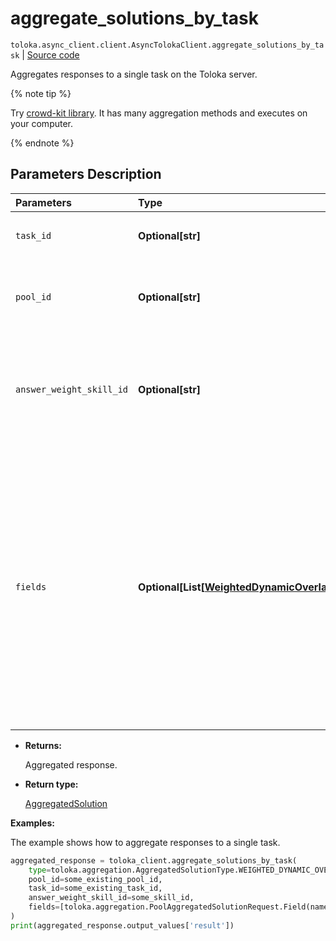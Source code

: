 # aggregate_solutions_by_task
`toloka.async_client.client.AsyncTolokaClient.aggregate_solutions_by_task` | [Source code](https://github.com/Toloka/toloka-kit/blob/v1.1.1/src/client/__init__.py#L0)

Aggregates responses to a single task on the Toloka server.


{% note tip %}

Try [crowd-kit library](https://toloka.ai/en/docs/crowd-kit). It has many aggregation methods and executes on your computer.

{% endnote %}

## Parameters Description

| Parameters | Type | Description |
| :----------| :----| :-----------|
`task_id`|**Optional\[str\]**|<p>The ID of the task.</p>
`pool_id`|**Optional\[str\]**|<p>The ID of the pool containing the task.</p>
`answer_weight_skill_id`|**Optional\[str\]**|<p>The ID of the skill that determines the weight of the Toloker&#x27;s responses.</p>
`fields`|**Optional\[List\[[WeightedDynamicOverlapTaskAggregatedSolutionRequest.Field](toloka.client.aggregation.WeightedDynamicOverlapTaskAggregatedSolutionRequest.Field.md)\]\]**|<p>Output data fields to aggregate. For the best results, each of these fields should have limited number of response options. If the `DAWID_SKENE` aggregation type is selected, you can only specify one value.</p>

* **Returns:**

  Aggregated response.

* **Return type:**

  [AggregatedSolution](toloka.client.aggregation.AggregatedSolution.md)

**Examples:**

The example shows how to aggregate responses to a single task.

```python
aggregated_response = toloka_client.aggregate_solutions_by_task(
    type=toloka.aggregation.AggregatedSolutionType.WEIGHTED_DYNAMIC_OVERLAP,
    pool_id=some_existing_pool_id,
    task_id=some_existing_task_id,
    answer_weight_skill_id=some_skill_id,
    fields=[toloka.aggregation.PoolAggregatedSolutionRequest.Field(name='result')]
)
print(aggregated_response.output_values['result'])
```
